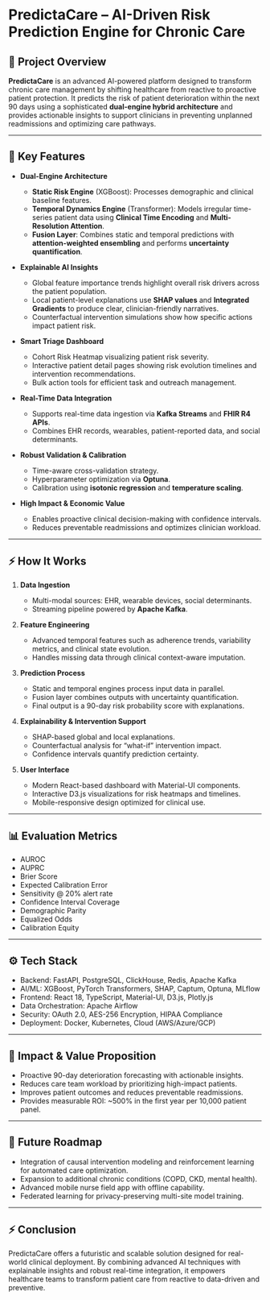 # PredictaCare – AI-Driven Risk Prediction Engine for Chronic Care

## 🚀 Project Overview

**PredictaCare** is an advanced AI-powered platform designed to transform chronic care management by shifting healthcare from reactive to proactive patient protection. It predicts the risk of patient deterioration within the next 90 days using a sophisticated **dual-engine hybrid architecture** and provides actionable insights to support clinicians in preventing unplanned readmissions and optimizing care pathways.

---

## 🎯 Key Features

- **Dual-Engine Architecture**
  - **Static Risk Engine** (XGBoost): Processes demographic and clinical baseline features.
  - **Temporal Dynamics Engine** (Transformer): Models irregular time-series patient data using **Clinical Time Encoding** and **Multi-Resolution Attention**.
  - **Fusion Layer**: Combines static and temporal predictions with **attention-weighted ensembling** and performs **uncertainty quantification**.

- **Explainable AI Insights**
  - Global feature importance trends highlight overall risk drivers across the patient population.
  - Local patient-level explanations use **SHAP values** and **Integrated Gradients** to produce clear, clinician-friendly narratives.
  - Counterfactual intervention simulations show how specific actions impact patient risk.

- **Smart Triage Dashboard**
  - Cohort Risk Heatmap visualizing patient risk severity.
  - Interactive patient detail pages showing risk evolution timelines and intervention recommendations.
  - Bulk action tools for efficient task and outreach management.

- **Real-Time Data Integration**
  - Supports real-time data ingestion via **Kafka Streams** and **FHIR R4 APIs**.
  - Combines EHR records, wearables, patient-reported data, and social determinants.

- **Robust Validation & Calibration**
  - Time-aware cross-validation strategy.
  - Hyperparameter optimization via **Optuna**.
  - Calibration using **isotonic regression** and **temperature scaling**.

- **High Impact & Economic Value**
  - Enables proactive clinical decision-making with confidence intervals.
  - Reduces preventable readmissions and optimizes clinician workload.

---

## ⚡️ How It Works

1. **Data Ingestion**
   - Multi-modal sources: EHR, wearable devices, social determinants.
   - Streaming pipeline powered by **Apache Kafka**.

2. **Feature Engineering**
   - Advanced temporal features such as adherence trends, variability metrics, and clinical state evolution.
   - Handles missing data through clinical context-aware imputation.

3. **Prediction Process**
   - Static and temporal engines process input data in parallel.
   - Fusion layer combines outputs with uncertainty quantification.
   - Final output is a 90-day risk probability score with explanations.

4. **Explainability & Intervention Support**
   - SHAP-based global and local explanations.
   - Counterfactual analysis for “what-if” intervention impact.
   - Confidence intervals quantify prediction certainty.

5. **User Interface**
   - Modern React-based dashboard with Material-UI components.
   - Interactive D3.js visualizations for risk heatmaps and timelines.
   - Mobile-responsive design optimized for clinical use.

---

## 📊 Evaluation Metrics

- AUROC
- AUPRC
- Brier Score
- Expected Calibration Error
- Sensitivity @ 20% alert rate
- Confidence Interval Coverage
- Demographic Parity
- Equalized Odds
- Calibration Equity

---

## ⚙️ Tech Stack

- Backend: FastAPI, PostgreSQL, ClickHouse, Redis, Apache Kafka
- AI/ML: XGBoost, PyTorch Transformers, SHAP, Captum, Optuna, MLflow
- Frontend: React 18, TypeScript, Material-UI, D3.js, Plotly.js
- Data Orchestration: Apache Airflow
- Security: OAuth 2.0, AES-256 Encryption, HIPAA Compliance
- Deployment: Docker, Kubernetes, Cloud (AWS/Azure/GCP)

---

## 🎯 Impact & Value Proposition

- Proactive 90-day deterioration forecasting with actionable insights.
- Reduces care team workload by prioritizing high-impact patients.
- Improves patient outcomes and reduces preventable readmissions.
- Provides measurable ROI: ~500% in the first year per 10,000 patient panel.

---

## 🔮 Future Roadmap

- Integration of causal intervention modeling and reinforcement learning for automated care optimization.
- Expansion to additional chronic conditions (COPD, CKD, mental health).
- Advanced mobile nurse field app with offline capability.
- Federated learning for privacy-preserving multi-site model training.

---

## ⚡️ Conclusion

PredictaCare offers a futuristic and scalable solution designed for real-world clinical deployment. By combining advanced AI techniques with explainable insights and robust real-time integration, it empowers healthcare teams to transform patient care from reactive to data-driven and preventive.

